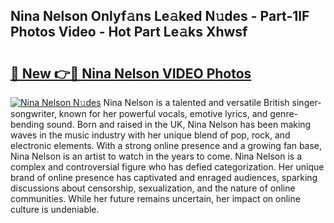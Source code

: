 ## Nina Nelson Onlyf𝚊ns Le𝚊ked N𝚞des - Part-1lF Photos Video - Hot Part Le𝚊ks Xhwsf

# <h2><a href="http://ac42486.deff.icu/?id=Nina+Nelson">🔗 New 👉🔴 Nina Nelson VIDEO Photos</a></h2>

[![Nina Nelson N𝚞des](https://i.imgur.com/rIISA9y.gif)](http://ac42486.deff.icu/?id=Nina+Nelson)
Nina Nelson is a talented and versatile British singer-songwriter, known for her powerful vocals, emotive lyrics, and genre-bending sound. Born and raised in the UK, Nina Nelson has been making waves in the music industry with her unique blend of pop, rock, and electronic elements. With a strong online presence and a growing fan base, Nina Nelson is an artist to watch in the years to come. Nina Nelson is a complex and controversial figure who has defied categorization. Her unique brand of online presence has captivated and enraged audiences, sparking discussions about censorship, sexualization, and the nature of online communities. While her future remains uncertain, her impact on online culture is undeniable.
